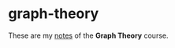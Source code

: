 # graph-theory

These are my [notes](<https://raw.githubusercontent.com/aflaag-notes/advanced-algs/main/src/Graph Theory.pdf>) of the **Graph Theory** course.


